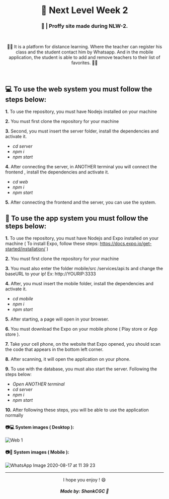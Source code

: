 <h1 align="center">📕 Next Level Week 2</h1>

<h3 align="center">📖 | Proffy site made during NLW-2.</h3>

&nbsp;

<p align="center">
👨‍🏫 It is a platform for distance learning. Where the teacher can register his class and the student contact him by Whatsapp. And in the mobile application, the student is able to add and remove teachers to their list of favorites. 👩‍🎓
</p>

&nbsp;

## 💻 To use the web system you must follow the steps below:

**1.** To use the repository, you must have Nodejs installed on your machine

**2.** You must first clone the repository for your machine

**3.** Second, you must insert the server folder, install the dependencies and activate it.
- *cd server*
- *npm i*
- *npm start*

**4.** After connecting the server, in ANOTHER terminal you will connect the frontend , install the dependencies and activate it.
- *cd web*
- *npm i*
- *npm start*

**5.** After connecting the frontend and the server, you can use the system.

## 📱 To use the app system you must follow the steps below:

**1.** To use the repository, you must have Nodejs and Expo installed on your machine ( To install Expo, follow these steps: https://docs.expo.io/get-started/installation/ )

**2.** You must first clone the repository for your machine

**3.** You must also enter the folder mobile/src /services/api.ts and change the baseURL to your ip! Ex: http://YOURIP:3333

**4.** After, you must insert the mobile folder, install the dependencies and activate it.
- *cd mobile*
- *npm i*
- *npm start*

**5.** After starting, a page will open in your browser.

**6.** You must download the Expo on your mobile phone ( Play store or App store ).

**7.** Take your cell phone, on the website that Expo opened, you should scan the code that appears in the bottom left corner.

**8.** After scanning, it will open the application on your phone.

**9.** To use with the database, you must also start the server. Following the steps below:
- *Open ANOTHER terminal*
- *cd server*
- *npm i*
- *npm start*

**10.** After following these steps, you will be able to use the application normally

#### 📷💻 System images ( Desktop ):

![Web 1](https://user-images.githubusercontent.com/57328274/90399808-f08e3800-e071-11ea-82ec-aed26bc65778.png)

#### 📷📱 System images ( Mobile ):

![WhatsApp Image 2020-08-17 at 11 39 23](https://user-images.githubusercontent.com/57328274/90408908-e292e400-e07e-11ea-87cd-d53c3dab6a02.jpeg)

---

<p align="center">I hope you enjoy ! 😄</p>

<h5 align="center">Made by: ShankCGC 🖤</h5>
